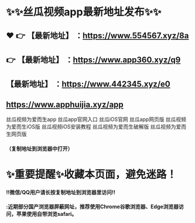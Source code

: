 # :sparkles::sparkles:丝瓜视频app最新地址发布:sparkles::sparkles:

 :heart: :point_right: 【最新地址】 ：https://www.554567.xyz/8a
 ------
:point_right: 【最新地址】 ：https://www.app360.xyz/q9
 ------
【最新地址】 ：https://www.442345.xyz/e0
 ------
https://www.apphuijia.xyz/app
 ------

丝瓜视频为爱而生app
丝瓜app官网入口
丝瓜iOS官网
丝瓜app网页版
丝瓜视频为爱而生iOS版
丝瓜视频iOS安装教程
丝瓜视频为爱而生破解版
丝瓜视频为爱而生网页版

#### （复制地址到浏览器中打开）
# :sparkles:重要提醒:sparkles:收藏本页面，避免迷路！
#### ‼️微信/QQ用户请长按复制地址到浏览器里访问‼
#### :近期部分国产浏览器屏蔽网址，推荐使用Chrome谷歌浏览器、Edge浏览器访问，苹果使用自带浏览safari。
